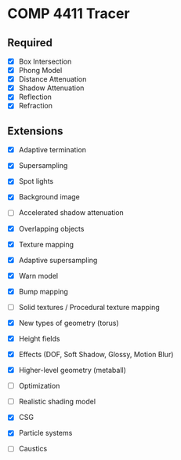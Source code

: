 # COMP 4411 Tracer

## Required
- [x] Box Intersection
- [x] Phong Model 
- [x] Distance Attenuation
- [x] Shadow Attenuation
- [x] Reflection
- [x] Refraction

## Extensions
- [x] Adaptive termination
- [x] Supersampling
- [x] Spot lights
- [x] Background image
- [ ] Accelerated shadow attenuation
- [x] Overlapping objects
- [x] Texture mapping
- [x] Adaptive supersampling
- [x] Warn model
- [x] Bump mapping
- [ ] Solid textures / Procedural texture mapping
- [x] New types of geometry (torus)
- [x] Height fields
- [x] Effects (DOF, Soft Shadow, Glossy, Motion Blur)
- [x] Higher-level geometry (metaball)
- [ ] Optimization
- [ ] Realistic shading model
- [x] CSG
- [x] Particle systems
- [ ] Caustics





 
